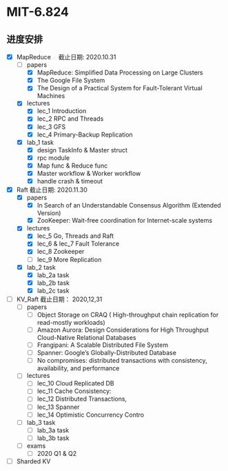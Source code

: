 # MIT-6.824

## 进度安排

- [x] MapReduce 　截止日期: 2020.10.31
  - [ ] papers
    - [x] MapReduce: Simplified Data Processing on Large Clusters
    - [x] The Google File System
    - [x] The Design of a Practical System for Fault-Tolerant Virtual Machines
  - [x] lectures
    - [x] lec_1 Introduction
    - [x] lec_2 RPC and Threads
    - [x] lec_3 GFS
    - [x] lec_4 Primary-Backup Replication
  - [x] lab_1 task
    - [x] design TaskInfo & Master struct
    - [x] rpc module
    - [x] Map func & Reduce func
    - [x] Master workflow & Worker workflow
    - [x] handle crash & timeout
- [x] Raft 截止日期: 2020.11.30
  - [x] papers
    - [x] In Search of an Understandable Consensus Algorithm (Extended Version)
    - [x] ZooKeeper: Wait-free coordination for Internet-scale systems
  - [x] lectures
    - [x] lec_5 Go, Threads and Raft
    - [x] lec_6 & lec_7 Fault Tolerance
    - [x] lec_8 Zookeeper
    - [ ] lec_9 More Replication
  - [x] lab_2 task
    - [x] lab_2a task
    - [x] lab_2b task
    - [x] lab_2c task
- [ ] KV_Raft 截止日期： 2020,12,31
  - [ ] papers
    - [ ] Object Storage on CRAQ ( High-throughput chain replication for read-mostly workloads)
    - [ ] Amazon Aurora: Design Considerations for High Throughput Cloud-Native Relational Databases
    - [ ] Frangipani: A Scalable Distributed File System
    - [ ] Spanner: Google’s Globally-Distributed Database
    - [ ] No compromises: distributed transactions with consistency, availability, and performance
  - [ ] lectures
    - [ ] lec_10 Cloud Replicated DB
    - [ ] lec_11 Cache Consistency:
    - [ ] lec_12 Distributed Transactions,
    - [ ] lec_13 Spanner
    - [ ] lec_14 Optimistic Concurrency Contro
  - [ ] lab_3 task
    - [ ] lab_3a task
    - [ ] lab_3b task
  - [ ] exams
    - [ ] 2020 Q1 & Q2
- [ ] Sharded KV
